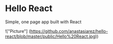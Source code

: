 # Hello React

Simple, one page app built with React

!["Picture"] (https://github.com/anastasiarez/hello-react/blob/master/public/Hello%20React.jpg))
